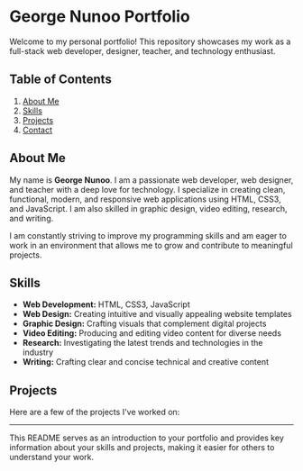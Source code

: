 
# George Nunoo Portfolio

Welcome to my personal portfolio! This repository showcases my work as a full-stack web developer, designer, teacher, and technology enthusiast.

## Table of Contents
1. [About Me](#about-me)
2. [Skills](#skills)
3. [Projects](#projects)
4. [Contact](#contact)

## About Me

My name is **George Nunoo**. I am a passionate web developer, web designer, and teacher with a deep love for technology. I specialize in creating clean, functional, modern, and responsive web applications using HTML, CSS3, and JavaScript. I am also skilled in graphic design, video editing, research, and writing.

I am constantly striving to improve my programming skills and am eager to work in an environment that allows me to grow and contribute to meaningful projects.

## Skills

- **Web Development:** HTML, CSS3, JavaScript
- **Web Design:** Creating intuitive and visually appealing website templates
- **Graphic Design:** Crafting visuals that complement digital projects
- **Video Editing:** Producing and editing video content for diverse needs
- **Research:** Investigating the latest trends and technologies in the industry
- **Writing:** Crafting clear and concise technical and creative content

## Projects

Here are a few of the projects I've worked on:



---

This README serves as an introduction to your portfolio and provides key information about your skills and projects, making it easier for others to understand your work.
